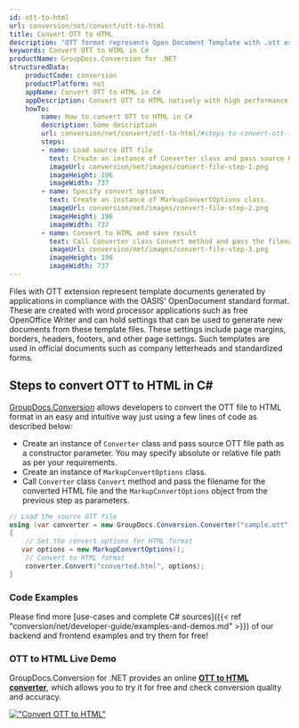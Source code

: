 ```yaml
---
id: ott-to-html
url: conversion/net/convert/ott-to-html
title: Convert OTT to HTML
description: "OTT format represents Open Document Template with .ott extension. Learn how to convert OTT to HTML file programmatically in C# language using GroupDocs.Conversion for .NET library."
keywords: Convert OTT to HTML in C#
productName: GroupDocs.Conversion for .NET
structuredData:
    productCode: conversion
    productPlatform: net
    appName: Convert OTT to HTML in C#
    appDescription: Convert OTT to HTML natively with high performance using C# language and server side GroupDocs.Conversion for .NET APIs, without the use of any software like Microsoft or Open Office.
    howTo:
        name: How to convert OTT to HTML in C# 
        description: Some description
        url: conversion/net/convert/ott-to-html/#steps-to-convert-ott-to-html-in-c
        steps:
        - name: Load source OTT file 
          text: Create an instance of Converter class and pass source OTT file path as a constructor parameter. You may specify absolute or relative file path as per your requirements. 
          imageUrl: conversion/net/images/convert-file-step-1.png
          imageHeight: 196
          imageWidth: 737
        - name: Specify convert options 
          text: Create an instance of MarkupConvertOptions class.
          imageUrl: conversion/net/images/convert-file-step-2.png
          imageHeight: 196
          imageWidth: 737
        - name: Convert to HTML and save result 
          text: Call Converter class Convert method and pass the filename for the converted HTML file and the MarkupConvertOptions object from the previous step as parameters.
          imageUrl: conversion/net/images/convert-file-step-3.png
          imageHeight: 196
          imageWidth: 737
---
```


Files with OTT extension represent template documents generated by applications in compliance with the OASIS' OpenDocument standard format. These are created with word processor applications such as free OpenOffice Writer and can hold settings that can be used to generate new documents from these template files. These settings include page margins, borders, headers, footers, and other page settings. Such templates are used in official documents such as company letterheads and standardized forms.

## Steps to convert OTT to HTML in C#

[GroupDocs.Conversion](https://products.groupdocs.com/conversion/net) allows developers to convert the OTT file to HTML format in an easy and intuitive way just using a few lines of code as described below:

* Create an instance of `Converter` class and pass source OTT file path as a constructor parameter. You may specify absolute or relative file path as per your requirements. 
* Create an instance of `MarkupConvertOptions` class.
* Call `Converter` class `Convert` method and pass the filename for the converted HTML file and the `MarkupConvertOptions` object from the previous step as parameters.

```csharp
// Load the source OTT file
using (var converter = new GroupDocs.Conversion.Converter("sample.ott"))
{
    // Set the convert options for HTML format
   var options = new MarkupConvertOptions();
    // Convert to HTML format
    converter.Convert("converted.html", options);
}
```

### Code Examples

Please find more [use-cases and complete C# sources]({{< ref "conversion/net/developer-guide/examples-and-demos.md" >}}) of our backend and frontend examples and try them for free!

### OTT to HTML Live Demo

GroupDocs.Conversion for .NET provides an online [**OTT to HTML converter**](https://products.groupdocs.app/conversion/ott-to-html), which allows you to try it for free and check conversion quality and accuracy.

[!["Convert OTT to HTML"](conversion/net/images/convert-to-html/convert-ott-to-html.png)](https://products.groupdocs.app/conversion/ott-to-html)
